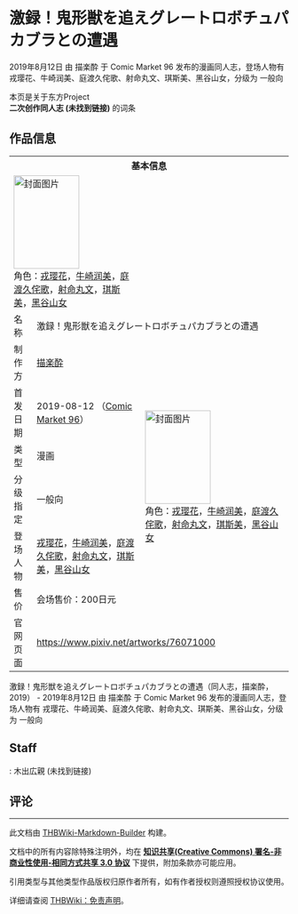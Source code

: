 # 激録！鬼形獣を追えグレートロボチュパカブラとの遭遇

<!-- source html: G:\repos\THBWiki-Markdown-Builder\THBWikiMarkdown\Temp\main\9\9a\ns0%3A%E6%BF%80%E9%8C%B2%EF%BC%81%E9%AC%BC%E5%BD%A2%E7%8D%A3%E3%82%92%E8%BF%BD%E3%81%88%E3%82%B0%E3%83%AC%E3%83%BC%E3%83%88%E3%83%AD%E3%83%9C%E3%83%81%E3%83%A5%E3%83%91%E3%82%AB%E3%83%96%E3%83%A9%E3%81%A8%E3%81%AE%E9%81%AD%E9%81%87.html -->

2019年8月12日 由 描楽酔 于 Comic Market 96 发布的漫画同人志，登场人物有 戎璎花、牛崎润美、庭渡久侘歌、射命丸文、琪斯美、黑谷山女，分级为 一般向

本页是关于东方Project  
 **二次创作同人志 (未找到链接)** 的词条

## 作品信息

<table><tbody><tr><th colspan="3">基本信息</th></tr><tr><td class="cover-artwork-mobile" colspan="2"><a href="/%E6%96%87%E4%BB%B6:%E6%BF%80%E9%8C%B2%EF%BC%81%E9%AC%BC%E5%BD%A2%E7%8D%A3%E3%82%92%E8%BF%BD%E3%81%88%E3%82%B0%E3%83%AC%E3%83%BC%E3%83%88%E3%83%AD%E3%83%9C%E3%83%81%E3%83%A5%E3%83%91%E3%82%AB%E3%83%96%E3%83%A9%E3%81%A8%E3%81%AE%E9%81%AD%E9%81%87%E5%B0%81%E9%9D%A2.jpg" class="image" title="封面图片"><img alt="封面图片" src="https://upload.thwiki.cc/thumb/8/8c/%E6%BF%80%E9%8C%B2%EF%BC%81%E9%AC%BC%E5%BD%A2%E7%8D%A3%E3%82%92%E8%BF%BD%E3%81%88%E3%82%B0%E3%83%AC%E3%83%BC%E3%83%88%E3%83%AD%E3%83%9C%E3%83%81%E3%83%A5%E3%83%91%E3%82%AB%E3%83%96%E3%83%A9%E3%81%A8%E3%81%AE%E9%81%AD%E9%81%87%E5%B0%81%E9%9D%A2.jpg/118px-%E6%BF%80%E9%8C%B2%EF%BC%81%E9%AC%BC%E5%BD%A2%E7%8D%A3%E3%82%92%E8%BF%BD%E3%81%88%E3%82%B0%E3%83%AC%E3%83%BC%E3%83%88%E3%83%AD%E3%83%9C%E3%83%81%E3%83%A5%E3%83%91%E3%82%AB%E3%83%96%E3%83%A9%E3%81%A8%E3%81%AE%E9%81%AD%E9%81%87%E5%B0%81%E9%9D%A2.jpg" decoding="async" loading="lazy" width="118" height="168" srcset="https://upload.thwiki.cc/thumb/8/8c/%E6%BF%80%E9%8C%B2%EF%BC%81%E9%AC%BC%E5%BD%A2%E7%8D%A3%E3%82%92%E8%BF%BD%E3%81%88%E3%82%B0%E3%83%AC%E3%83%BC%E3%83%88%E3%83%AD%E3%83%9C%E3%83%81%E3%83%A5%E3%83%91%E3%82%AB%E3%83%96%E3%83%A9%E3%81%A8%E3%81%AE%E9%81%AD%E9%81%87%E5%B0%81%E9%9D%A2.jpg/178px-%E6%BF%80%E9%8C%B2%EF%BC%81%E9%AC%BC%E5%BD%A2%E7%8D%A3%E3%82%92%E8%BF%BD%E3%81%88%E3%82%B0%E3%83%AC%E3%83%BC%E3%83%88%E3%83%AD%E3%83%9C%E3%83%81%E3%83%A5%E3%83%91%E3%82%AB%E3%83%96%E3%83%A9%E3%81%A8%E3%81%AE%E9%81%AD%E9%81%87%E5%B0%81%E9%9D%A2.jpg 1.5x, https://upload.thwiki.cc/thumb/8/8c/%E6%BF%80%E9%8C%B2%EF%BC%81%E9%AC%BC%E5%BD%A2%E7%8D%A3%E3%82%92%E8%BF%BD%E3%81%88%E3%82%B0%E3%83%AC%E3%83%BC%E3%83%88%E3%83%AD%E3%83%9C%E3%83%81%E3%83%A5%E3%83%91%E3%82%AB%E3%83%96%E3%83%A9%E3%81%A8%E3%81%AE%E9%81%AD%E9%81%87%E5%B0%81%E9%9D%A2.jpg/237px-%E6%BF%80%E9%8C%B2%EF%BC%81%E9%AC%BC%E5%BD%A2%E7%8D%A3%E3%82%92%E8%BF%BD%E3%81%88%E3%82%B0%E3%83%AC%E3%83%BC%E3%83%88%E3%83%AD%E3%83%9C%E3%83%81%E3%83%A5%E3%83%91%E3%82%AB%E3%83%96%E3%83%A9%E3%81%A8%E3%81%AE%E9%81%AD%E9%81%87%E5%B0%81%E9%9D%A2.jpg 2x" data-file-width="846" data-file-height="1200"></a><div class="cover-char">角色：<a href="./戎璎花.md" title="戎璎花">戎璎花</a>，<a href="./牛崎润美.md" title="牛崎润美">牛崎润美</a>，<a href="./庭渡久侘歌.md" title="庭渡久侘歌">庭渡久侘歌</a>，<a href="./射命丸文.md" title="射命丸文">射命丸文</a>，<a href="./琪斯美.md" title="琪斯美">琪斯美</a>，<a href="./黑谷山女.md" title="黑谷山女">黑谷山女</a></div></td>
</tr><tr><td class="label">名称</td><td colspan="2"> 激録！鬼形獣を追えグレートロボチュパカブラとの遭遇 </td></tr><tr><td class="label">制作方</td><td><a href="./描楽酔.md" title="描楽酔">描楽酔</a></td><td class="cover-artwork" rowspan="6" style="min-width:168px;"><a href="/%E6%96%87%E4%BB%B6:%E6%BF%80%E9%8C%B2%EF%BC%81%E9%AC%BC%E5%BD%A2%E7%8D%A3%E3%82%92%E8%BF%BD%E3%81%88%E3%82%B0%E3%83%AC%E3%83%BC%E3%83%88%E3%83%AD%E3%83%9C%E3%83%81%E3%83%A5%E3%83%91%E3%82%AB%E3%83%96%E3%83%A9%E3%81%A8%E3%81%AE%E9%81%AD%E9%81%87%E5%B0%81%E9%9D%A2.jpg" class="image" title="封面图片"><img alt="封面图片" src="https://upload.thwiki.cc/thumb/8/8c/%E6%BF%80%E9%8C%B2%EF%BC%81%E9%AC%BC%E5%BD%A2%E7%8D%A3%E3%82%92%E8%BF%BD%E3%81%88%E3%82%B0%E3%83%AC%E3%83%BC%E3%83%88%E3%83%AD%E3%83%9C%E3%83%81%E3%83%A5%E3%83%91%E3%82%AB%E3%83%96%E3%83%A9%E3%81%A8%E3%81%AE%E9%81%AD%E9%81%87%E5%B0%81%E9%9D%A2.jpg/118px-%E6%BF%80%E9%8C%B2%EF%BC%81%E9%AC%BC%E5%BD%A2%E7%8D%A3%E3%82%92%E8%BF%BD%E3%81%88%E3%82%B0%E3%83%AC%E3%83%BC%E3%83%88%E3%83%AD%E3%83%9C%E3%83%81%E3%83%A5%E3%83%91%E3%82%AB%E3%83%96%E3%83%A9%E3%81%A8%E3%81%AE%E9%81%AD%E9%81%87%E5%B0%81%E9%9D%A2.jpg" decoding="async" loading="lazy" width="118" height="168" srcset="https://upload.thwiki.cc/thumb/8/8c/%E6%BF%80%E9%8C%B2%EF%BC%81%E9%AC%BC%E5%BD%A2%E7%8D%A3%E3%82%92%E8%BF%BD%E3%81%88%E3%82%B0%E3%83%AC%E3%83%BC%E3%83%88%E3%83%AD%E3%83%9C%E3%83%81%E3%83%A5%E3%83%91%E3%82%AB%E3%83%96%E3%83%A9%E3%81%A8%E3%81%AE%E9%81%AD%E9%81%87%E5%B0%81%E9%9D%A2.jpg/178px-%E6%BF%80%E9%8C%B2%EF%BC%81%E9%AC%BC%E5%BD%A2%E7%8D%A3%E3%82%92%E8%BF%BD%E3%81%88%E3%82%B0%E3%83%AC%E3%83%BC%E3%83%88%E3%83%AD%E3%83%9C%E3%83%81%E3%83%A5%E3%83%91%E3%82%AB%E3%83%96%E3%83%A9%E3%81%A8%E3%81%AE%E9%81%AD%E9%81%87%E5%B0%81%E9%9D%A2.jpg 1.5x, https://upload.thwiki.cc/thumb/8/8c/%E6%BF%80%E9%8C%B2%EF%BC%81%E9%AC%BC%E5%BD%A2%E7%8D%A3%E3%82%92%E8%BF%BD%E3%81%88%E3%82%B0%E3%83%AC%E3%83%BC%E3%83%88%E3%83%AD%E3%83%9C%E3%83%81%E3%83%A5%E3%83%91%E3%82%AB%E3%83%96%E3%83%A9%E3%81%A8%E3%81%AE%E9%81%AD%E9%81%87%E5%B0%81%E9%9D%A2.jpg/237px-%E6%BF%80%E9%8C%B2%EF%BC%81%E9%AC%BC%E5%BD%A2%E7%8D%A3%E3%82%92%E8%BF%BD%E3%81%88%E3%82%B0%E3%83%AC%E3%83%BC%E3%83%88%E3%83%AD%E3%83%9C%E3%83%81%E3%83%A5%E3%83%91%E3%82%AB%E3%83%96%E3%83%A9%E3%81%A8%E3%81%AE%E9%81%AD%E9%81%87%E5%B0%81%E9%9D%A2.jpg 2x" data-file-width="846" data-file-height="1200"></a><div class="cover-char">角色：<a href="./戎璎花.md" title="戎璎花">戎璎花</a>，<a href="./牛崎润美.md" title="牛崎润美">牛崎润美</a>，<a href="./庭渡久侘歌.md" title="庭渡久侘歌">庭渡久侘歌</a>，<a href="./射命丸文.md" title="射命丸文">射命丸文</a>，<a href="./琪斯美.md" title="琪斯美">琪斯美</a>，<a href="./黑谷山女.md" title="黑谷山女">黑谷山女</a></div></td>
</tr><tr><td class="label">首发日期</td><td>2019-08-12&#160;（<a href="/展会作品列表?e=Comic+Market%2396">Comic Market 96</a>）</td></tr><tr><td class="label">类型</td><td>漫画</td></tr><tr><td class="label">分级指定</td><td>一般向</td></tr><tr><td class="label">登场人物</td><td><a href="./戎璎花.md" title="戎璎花">戎璎花</a>，<a href="./牛崎润美.md" title="牛崎润美">牛崎润美</a>，<a href="./庭渡久侘歌.md" title="庭渡久侘歌">庭渡久侘歌</a>，<a href="./射命丸文.md" title="射命丸文">射命丸文</a>，<a href="./琪斯美.md" title="琪斯美">琪斯美</a>，<a href="./黑谷山女.md" title="黑谷山女">黑谷山女</a></td></tr><tr><td class="label">售价</td><td>会场售价：200日元</td></tr>
<tr><td class="label">官网页面</td><td colspan="2"><a rel="nofollow" class="external free" href="https://www.pixiv.net/artworks/76071000">https://www.pixiv.net/artworks/76071000</a></td></tr></tbody></table>

激録！鬼形獣を追えグレートロボチュパカブラとの遭遇（同人志，描楽酔，2019） - 2019年8月12日 由 描楽酔 于 Comic Market 96 发布的漫画同人志，登场人物有 戎璎花、牛崎润美、庭渡久侘歌、射命丸文、琪斯美、黑谷山女，分级为 一般向

## Staff
: 木出広親 (未找到链接)


## 评论




---

此文档由 [THBWiki-Markdown-Builder](https://github.com/Delsin-Yu/THBWiki-Markdown-Builder) 构建。

文档中的所有内容除特殊注明外，均在 [**知识共享(Creative Commons) 署名-非商业性使用-相同方式共享 3.0 协议**](https://creativecommons.org/licenses/by-sa/3.0/deed.zh-hans) 下提供，附加条款亦可能应用。

引用类型与其他类型作品版权归原作者所有，如有作者授权则遵照授权协议使用。

详细请查阅 [THBWiki：免责声明](https://thbwiki.cc/THBWiki:%E5%85%8D%E8%B4%A3%E5%A3%B0%E6%98%8E)。


